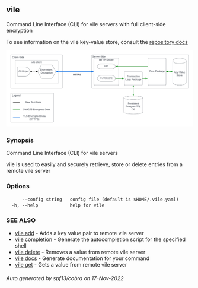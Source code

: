 ## vile

Command Line Interface (CLI) for vile servers with full client-side encryption

To see information on the vile key-value store, consult the [repository docs](https://github.com/RohitKochhar/vile)

![monolithic-arch](./img/monolith-architecture.png)

### Synopsis


Command Line Interface (CLI) for vile servers

vile is used to easily and securely retrieve, store or delete entries from a remote vile server
	

### Options

```
      --config string   config file (default is $HOME/.vile.yaml)
  -h, --help            help for vile
```

### SEE ALSO

* [vile add](./docs/vile_add.md)	 - Adds a key value pair to remote vile server
* [vile completion](./docs/vile_completion.md)	 - Generate the autocompletion script for the specified shell
* [vile delete](./docs/vile_delete.md)	 - Removes a value from remote vile server
* [vile docs](./docs/vile_docs.md)	 - Generate documentation for your command
* [vile get](./docs/vile_get.md)	 - Gets a value from remote vile server

###### Auto generated by spf13/cobra on 17-Nov-2022
